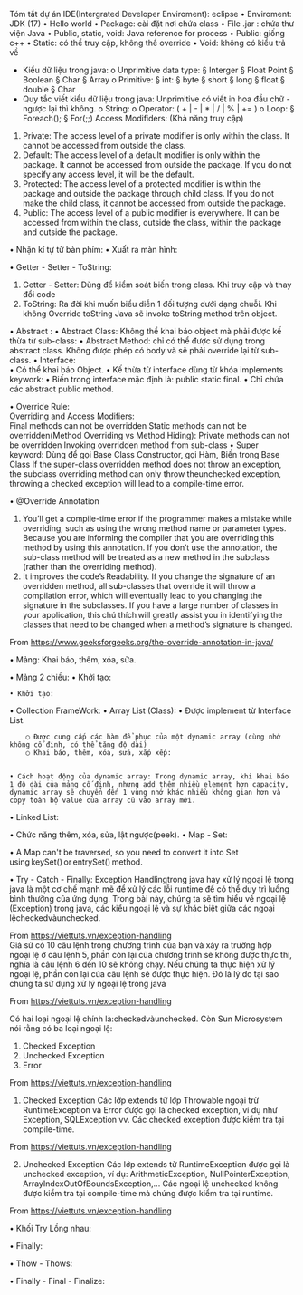 Tóm tắt dự án
IDE(Intergrated Developer Enviroment): eclipse 
• Enviroment: JDK (17) 
• Hello world 
• Package: cài đặt nơi chứa class 
• File .jar : chứa thư viện Java 
• Public, static, void: Java reference for process 
• Public: giống c++ 
• Static: có thể truy cập, không thể override 
• Void: không có kiểu trả về 

 
- Kiểu dữ liệu trong java:
    o Unprimitive data type:
        § Interger
        § Float Point 
        § Boolean
        § Char
        § Array
    o Primitive:
        § int:
        § byte
        § short 
        § long 
        § float 
        § double 
        § Char
- Quy tắc viết kiểu dữ liệu trong java: Unprimitive có viết in hoa đầu chữ - ngược lại thì không.
    o String: 
    o Operator: ( + | - |  * |  /  | % | +=  )
    o Loop:
        § Foreach();
        § For(;;)
Access Modifiders: (Khả năng truy cập) 
1. Private: The access level of a private modifier is only within the class. It cannot be accessed from outside the class. 
2. Default: The access level of a default modifier is only within the package. It cannot be accessed from outside the package. If you do not specify any access level, it will be the default. 
3. Protected: The access level of a protected modifier is within the package and outside the package through child class. If you do not make the child class, it cannot be accessed from outside the package. 
4. Public: The access level of a public modifier is everywhere. It can be accessed from within the class, outside the class, within the package and outside the package. 

 
• Nhận kí tự từ bàn phím: 
• Xuất ra màn hình:  

 
 
• Getter - Setter - ToString:  
1. Getter - Setter: Dùng để kiểm soát biến trong class. Khi truy cập và thay đổi code 
2. ToString: Ra đời khi muốn biểu diễn 1 đối tượng dưới dạng chuỗi. Khi không Override toString Java sẽ invoke toString method trên object. 

 
• Abstract : 
• Abstract Class: Không thể khai báo object mà phải được kế thừa từ sub-class: 
• Abstract Method: chỉ có thể được sử dụng trong abstract class. Không được phép có body và sẽ phải override lại từ sub-class. 
• Interface:  
• Có thể khai báo Object. 
• Kế thừa từ interface dùng từ khóa implements keywork: 
• Biến trong interface mặc định là: public static final. 
• Chỉ chứa các abstract public method. 

• Override Rule:  
Overriding and Access Modifiers:  
Final methods can not be overridden 
Static methods can not be overridden(Method Overriding vs Method Hiding): 
Private methods can not be overridden 
Invoking overridden method from sub-class 
• Super keyword: Dùng để gọi Base Class Constructor, gọi Hàm, Biến trong Base Class 
If the super-class overridden method does not throw an exception, the subclass overriding method can only throw theunchecked exception, throwing a checked exception will lead to a compile-time error. 
 
• @Override Annotation 
1) You’ll get a compile-time error if the programmer makes a mistake while overriding, such as using the wrong method name or parameter types. Because you are informing the compiler that you are overriding this method by using this annotation. If you don’t use the annotation, the sub-class method will be treated as a new method in the subclass (rather than the overriding method). 
2) It improves the code’s Readability. If you change the signature of an overridden method, all sub-classes that override it will throw a compilation error, which will eventually lead to you changing the signature in the subclasses. If you have a large number of classes in your application, this chú thích will greatly assist you in identifying the classes that need to be changed when a method’s signature is changed. 
 
From <https://www.geeksforgeeks.org/the-override-annotation-in-java/>  
 
 
• Mảng: Khai báo, thêm, xóa, sửa. 

 
• Mảng 2 chiều: 
• Khởi tạo: 
 

 
    • Khởi tạo: 

 
• Collection FrameWork: 
• Array List (Class): 
• Được implement từ Interface List.  

        ○ Được cung cấp các hàm để phục của một dynamic array (cùng nhớ không cố định, có thể tăng độ dài) 
        ○ Khai báo, thêm, xóa, sửa, xắp xếp: 
        
 
    • Cách hoạt động của dynamic array: Trong dynamic array, khi khai báo 1 độ dài của mảng cố định, nhưng add thêm nhiều element hơn capacity, dynamic array sẽ chuyển đến 1 vùng nhớ khác nhiều không gian hơn và copy toàn bộ value của array cũ vào array mới. 
     
    
 
• Linked List: 

 

• Chức năng thêm, xóa, sửa, lật ngược(peek). 
• Map - Set: 

 
• A Map can't be traversed, so you need to convert it into Set using keySet() or entrySet() method. 

 

• Try - Catch - Finally: 
Exception Handlingtrong java hay xử lý ngoại lệ trong java là một cơ chế mạnh mẽ để xử lý các lỗi runtime để có thể duy trì luồng bình thường của ứng dụng. 
Trong bài này, chúng ta sẽ tìm hiểu về ngoại lệ (Exception) trong java, các kiểu ngoại lệ và sự khác biệt giữa các ngoại lệcheckedvàunchecked. 
 
From <https://viettuts.vn/exception-handling>  
Giả sử có 10 câu lệnh trong chương trình của bạn và xảy ra trường hợp ngoại lệ ở câu lệnh 5, phần còn lại của chương trình sẽ không được thực thi, nghĩa là câu lệnh 6 đến 10 sẽ không chạy. Nếu chúng ta thực hiện xử lý ngoại lệ, phần còn lại của câu lệnh sẽ được thực hiện. Đó là lý do tại sao chúng ta sử dụng xử lý ngoại lệ trong java 
 
From <https://viettuts.vn/exception-handling>  
 
 

Có hai loại ngoại lệ chính là:checkedvàunchecked. Còn Sun Microsystem nói rằng có ba loại ngoại lệ: 
1. Checked Exception 
2. Unchecked Exception 
3. Error 
 
From <https://viettuts.vn/exception-handling>  
 
1. Checked Exception 
Các lớp extends từ lớp Throwable ngoại trừ RuntimeException và Error được gọi là checked exception, ví dụ như Exception, SQLException vv. Các checked exception được kiểm tra tại compile-time. 
 
From <https://viettuts.vn/exception-handling>  
 
2. Unchecked Exception 
Các lớp extends từ RuntimeException được gọi là unchecked exception, ví dụ: ArithmeticException, NullPointerException, ArrayIndexOutOfBoundsException,... Các ngoại lệ unchecked không được kiểm tra tại compile-time mà chúng được kiểm tra tại runtime. 
 
From <https://viettuts.vn/exception-handling>  
 

 

 

• Khối Try Lồng nhau: 

 

• Finally: 

• Thow - Thows: 

• Finally - Final - Finalize: 

 

